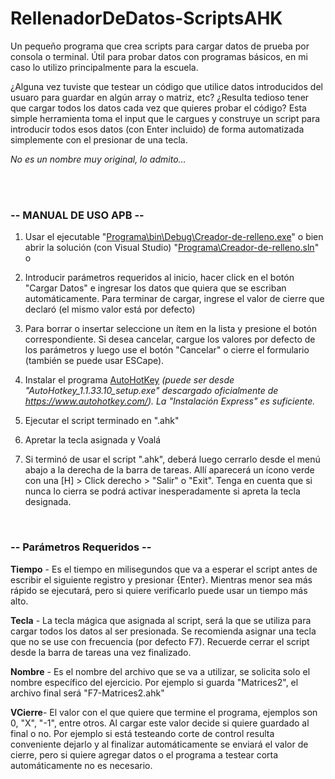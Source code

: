 # RellenadorDeDatos-ScriptsAHK
Un pequeño programa que crea scripts para cargar datos de prueba por consola o terminal. Útil para probar datos con programas básicos, en mi caso lo utilizo principalmente para la escuela. 
  
¿Alguna vez tuviste que testear un código que utilice datos introducidos del usuaro para guardar en algún array o matriz, etc? ¿Resulta tedioso tener que cargar todos los datos cada vez que quieres probar el código? Esta simple herramienta toma el input que le cargues y construye un script para introducir todos esos datos (con Enter incluido) de forma automatizada simplemente con el presionar de una tecla.
  
_No es un nombre muy original, lo admito..._

<br><br>



### -- MANUAL DE USO APB --

1. Usar el ejecutable "[Programa\bin\Debug\Creador-de-relleno.exe](https://github.com/Marin37/RellenadorDeDatos-ScriptsAHK/blob/main/Programa/bin/Debug/Creador-de-relleno.exe)" o bien abrir la solución (con Visual Studio) "[Programa\Creador-de-relleno.sln](https://github.com/Marin37/RellenadorDeDatos-ScriptsAHK/blob/main/Programa/Creador-de-relleno.sln)" o 

2. Introducir parámetros requeridos al inicio, hacer click en el botón "Cargar Datos" e ingresar los datos que quiera que se escriban automáticamente. Para terminar de cargar, ingrese el valor de cierre que declaró (el mismo valor está por defecto)

3. Para borrar o insertar seleccione un ítem en la lista 
y presione el botón correspondiente. Si desea cancelar, cargue los valores por defecto de los parámetros y luego use el botón "Cancelar" o cierre el formulario (también se puede usar ESCape).

4. Instalar el programa [AutoHotKey](https://www.autohotkey.com/)
_(puede ser desde "AutoHotkey_1.1.33.10_setup.exe" descargado oficialmente de https://www.autohotkey.com/). La "Instalación Express" es suficiente._

5. Ejecutar el script terminado en ".ahk" 

6. Apretar la tecla asignada y Voalá

7. Si terminó de usar el script ".ahk", deberá luego cerrarlo desde el menú abajo a la derecha de la barra de tareas. Allí aparecerá un ícono verde con una [H] > Click derecho > "Salir" o "Exit". Tenga en cuenta que si nunca lo cierra se podrá activar inesperadamente si apreta la tecla designada.

<br>



### -- Parámetros Requeridos --

**Tiempo** - Es el tiempo en milisegundos que va a esperar el script antes de escribir el siguiente registro y presionar {Enter}. Mientras menor sea más rápido se ejecutará, pero si quiere verificarlo puede usar un tiempo más alto.

**Tecla** - La tecla mágica que asignada al script, será la que se utiliza para cargar todos los datos al ser presionada. Se recomienda asignar una tecla que no se use con frecuencia (por defecto F7). Recuerde cerrar el script desde la barra de tareas una vez finalizado.

**Nombre** - Es el nombre del archivo que se va a utilizar, se solicita solo el nombre específico del ejercicio. Por ejemplo si guarda "Matrices2", el archivo final será "F7-Matrices2.ahk"

**VCierre**- El valor con el que quiere que termine el programa, ejemplos son 0, "X", "-1", entre otros. Al cargar este valor decide si quiere guardado al final o no. Por ejemplo si está testeando corte de control resulta conveniente dejarlo y al finalizar automáticamente se enviará el valor de cierre, pero si quiere agregar datos o el programa a testear corta automáticamente no es necesario.



